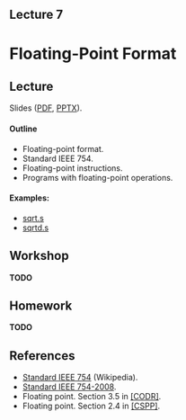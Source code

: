 Lecture 7
---

# Floating-Point Format

## Lecture

Slides ([PDF](CA_Lecture_07.pdf), [PPTX](CA_Lecture_07.pptx)).

#### Outline

* Floating-point format.
* Standard IEEE 754.
* Floating-point instructions.
* Programs with floating-point operations.

#### Examples:

* [sqrt.s](https://github.com/andrewt0301/hse-acos-course/blob/master/docs/part1ca/07_FP/sqrt.s)
* [sqrtd.s](https://github.com/andrewt0301/hse-acos-course/blob/master/docs/part1ca/07_FP/sqrtd.s)

## Workshop

__TODO__

## Homework

__TODO__

## References

* [Standard IEEE 754](https://en.wikipedia.org/wiki/IEEE_754) (Wikipedia).
* [Standard IEEE 754-2008](ieee-754-2008.pdf).
* Floating point. Section 3.5 in [[CODR]](../../books.md).
* Floating point. Section 2.4 in [[CSPP]](../../books.md).
